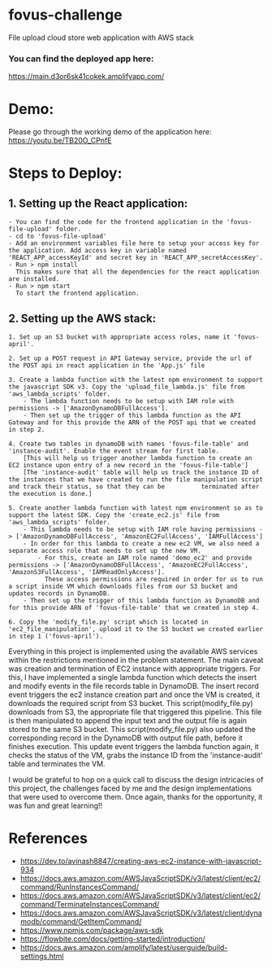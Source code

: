 # fovus-challenge
File upload cloud store web application with AWS stack

### You can find the deployed app here:
https://main.d3or6sk41cokek.amplifyapp.com/

# Demo:
Please go through the working demo of the application here: https://youtu.be/TB20O_CPnfE

# Steps to Deploy:
## 1. Setting up the React application:
    - You can find the code for the frontend application in the 'fovus-file-upload' folder.
    - cd to 'fovus-file-upload'
    - Add an environment variables file here to setup your access key for the application. Add access key in variable named 'REACT_APP_accessKeyId' and secret key in 'REACT_APP_secretAccessKey'.
    - Run > npm install
      This makes sure that all the dependencies for the react application are installed.
    - Run > npm start
      To start the frontend application.

## 2. Setting up the AWS stack:
    1. Set up an S3 bucket with appropriate access roles, name it 'fovus-april'.
    
    2. Set up a POST request in API Gateway service, provide the url of the POST api in react application in the 'App.js' file
    
    3. Create a lambda function with the latest npm environment to support the javascript SDK v3. Copy the 'upload_file_lambda.js' file from 'aws_lambda_scripts' folder.
        - The lambda function needs to be setup with IAM role with permissions -> ['AmazonDynamoDBFullAccess'].
        - Then set up the trigger of this lambda function as the API Gateway and for this provide the ARN of the POST api that we created in step 2.
    
    4. Create two tables in dynamoDB with names 'fovus-file-table' and 'instance-audit'. Enable the event stream for first table. 
        [This will help us trigger another lambda function to create an EC2 instance upon entry of a new record in the 'fovus-file-table']
        [The 'instance-audit' table will help us track the instance ID of the instances that we have created to run the file manipulation script and track their status, so that they can be          terminated after the execution is done.]
    
    5. Create another lambda function with latest npm environment so as to support the latest SDK. Copy the 'create_ec2.js' file from 'aws_lambda_scripts' folder.
        - This lambda needs to be setup with IAM role having permissions -> ['AmazonDynamoDBFullAccess', 'AmazonEC2FullAccess', 'IAMFullAccess']
        - In order for this lambda to create a new ec2 VM, we also need a separate access role that needs to set up the new VM.
            - For this, create an IAM role named 'demo_ec2' and provide permissions -> ['AmazonDynamoDBFullAccess', 'AmazonEC2FullAccess', 'AmazonS3FullAccess', 'IAMReadOnlyAccess'].
              These access permissions are required in order for us to run a script inside VM which downloads files from our S3 bucket and updates records in DynamoDB.
        - Then set up the trigger of this lambda function as DynamoDB and for this provide ARN of 'fovus-file-table' that we created in step 4.
    
    6. Copy the 'modify_file.py' script which is located in 'ec2_file_manipulation', upload it to the S3 bucket we created earlier in step 1 ('fovus-april').

Everything in this project is implemented using the available AWS services within the restrictions mentioned in the problem statement. The main caveat was creation and termination of EC2 instance with appropriate triggers. For this, I have implemented a single lambda function which detects the insert and modify events in the file records table in DynamoDB. The insert record event triggers the ec2 instance creation part and once the VM is created, it downloads the required script from S3 bucket. This script(modify_file.py) downloads from S3, the appropriate file that triggered this pipeline. This file is then manipulated to append the input text and the output file is again stored to the same S3 bucket. This script(modify_file.py) also updated the corresponding record in the DynamoDB with output file path, before it finishes execution. This update event triggers the lambda function again, it checks the status of the VM, grabs the instance ID from the 'instance-audit' table and terminates the VM.

I would be grateful to hop on a quick call to discuss the design intricacies of this project, the challenges faced by me and the design implementations that were used to overcome them. Once again, thanks for the opportunity, it was fun and great learning!!

# References
- https://dev.to/avinash8847/creating-aws-ec2-instance-with-javascript-934
- https://docs.aws.amazon.com/AWSJavaScriptSDK/v3/latest/client/ec2/command/RunInstancesCommand/
- https://docs.aws.amazon.com/AWSJavaScriptSDK/v3/latest/client/ec2/command/TerminateInstancesCommand/
- https://docs.aws.amazon.com/AWSJavaScriptSDK/v3/latest/client/dynamodb/command/GetItemCommand/
- https://www.npmjs.com/package/aws-sdk
- https://flowbite.com/docs/getting-started/introduction/
- https://docs.aws.amazon.com/amplify/latest/userguide/build-settings.html
